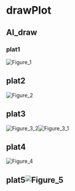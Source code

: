 # drawPlot

## AI_draw

### plat1

![Figure_1](D:\github-clone\drawPlot\image\Figure_1.png)

## plat2

![Figure_2](D:\github-clone\drawPlot\image\Figure_2.png)

## plat3

![Figure_3_2](D:\github-clone\drawPlot\image\Figure_3_2.png)![Figure_3_1](D:\github-clone\drawPlot\image\Figure_3_1.png)

## plat4

![Figure_4](D:\github-clone\drawPlot\image\Figure_4.png)

## plat5![Figure_5](D:\github-clone\drawPlot\image\Figure_5.png)